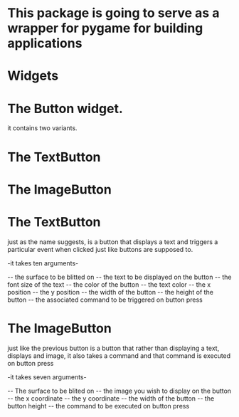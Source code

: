 # This package is going to serve as a wrapper for pygame for building applications

# Widgets

# The Button widget.

it contains two variants. 
# The TextButton
# The ImageButton


# The TextButton
just as the name suggests, is a button that displays a text and triggers a particular event when clicked
 just like buttons are supposed to. 

-it takes ten arguments-



-- the surface to be blitted on
-- the text to be displayed on the button
-- the font size of the text
-- the color of the button
-- the text color
-- the x position
-- the y position
-- the width of the button
-- the height of the button
-- the associated command to be triggered on button press


# The ImageButton
just like the previous button is a button that rather than displaying a text, displays and image, it also takes a 
command and that command is executed on button press

-it takes seven arguments-


-- The surface to be blited on
-- the image you wish to display on the button
-- the x coordinate
-- the y coordinate
-- the width of the button
-- the button height
-- the command to be executed on button press

